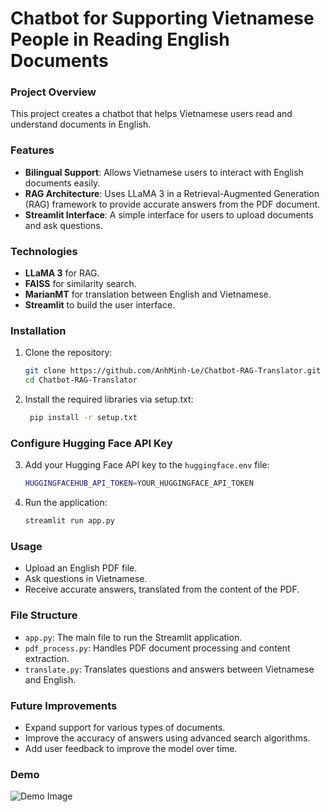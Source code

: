 # **Chatbot for Supporting Vietnamese People in Reading English Documents**

### **Project Overview**
This project creates a chatbot that helps Vietnamese users read and understand documents in English. 

### **Features**
- **Bilingual Support**: Allows Vietnamese users to interact with English documents easily.
- **RAG Architecture**: Uses LLaMA 3 in a Retrieval-Augmented Generation (RAG) framework to provide accurate answers from the PDF document.
- **Streamlit Interface**: A simple interface for users to upload documents and ask questions.

### **Technologies**
- **LLaMA 3** for RAG.
- **FAISS** for similarity search.
- **MarianMT** for translation between English and Vietnamese.
- **Streamlit** to build the user interface.

### **Installation**
1. Clone the repository:
   ```bash
   git clone https://github.com/AnhMinh-Le/Chatbot-RAG-Translator.git
   cd Chatbot-RAG-Translator

2. Install the required libraries via setup.txt:
   ```bash
    pip install -r setup.txt

### **Configure Hugging Face API Key**

3. Add your Hugging Face API key to the `huggingface.env` file:
   ```bash
   HUGGINGFACEHUB_API_TOKEN=YOUR_HUGGINGFACE_API_TOKEN


4. Run the application:
   ```bash
   streamlit run app.py

### **Usage**
- Upload an English PDF file.
- Ask questions in Vietnamese.
- Receive accurate answers, translated from the content of the PDF.

### **File Structure**
- `app.py`: The main file to run the Streamlit application.
- `pdf_process.py`: Handles PDF document processing and content extraction.
- `translate.py`: Translates questions and answers between Vietnamese and English.

### **Future Improvements**
- Expand support for various types of documents.
- Improve the accuracy of answers using advanced search algorithms.
- Add user feedback to improve the model over time.

### **Demo**
![Demo Image](Assets/demo.png)


